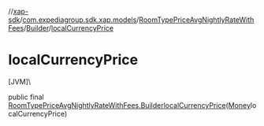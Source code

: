 //[xap-sdk](../../../../index.md)/[com.expediagroup.sdk.xap.models](../../index.md)/[RoomTypePriceAvgNightlyRateWithFees](../index.md)/[Builder](index.md)/[localCurrencyPrice](local-currency-price.md)

# localCurrencyPrice

[JVM]\

public final [RoomTypePriceAvgNightlyRateWithFees.Builder](index.md)[localCurrencyPrice](local-currency-price.md)([Money](../../-money/index.md)localCurrencyPrice)
